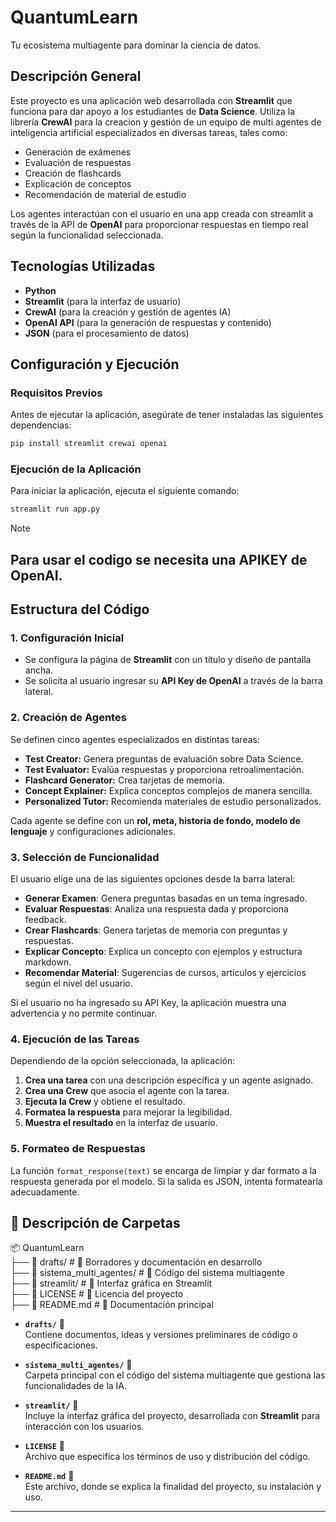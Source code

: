 # QuantumLearn

Tu ecosistema multiagente para dominar la ciencia de datos.

## Descripción General
Este proyecto es una aplicación web desarrollada con **Streamlit** que funciona para dar apoyo a los estudiantes de **Data Science**. Utiliza la librería **CrewAI** para la creacion y gestión de un equipo de multi agentes de inteligencia artificial especializados en diversas tareas, tales como:

- Generación de exámenes
- Evaluación de respuestas
- Creación de flashcards
- Explicación de conceptos
- Recomendación de material de estudio

Los agentes interactúan con el usuario en una app creada con streamlit a través de la API de **OpenAI** para proporcionar respuestas en tiempo real según la funcionalidad seleccionada.


## Tecnologías Utilizadas
- **Python**
- **Streamlit** (para la interfaz de usuario)
- **CrewAI** (para la creación y gestión de agentes IA)
- **OpenAI API** (para la generación de respuestas y contenido)
- **JSON** (para el procesamiento de datos)

## Configuración y Ejecución
### Requisitos Previos
Antes de ejecutar la aplicación, asegúrate de tener instaladas las siguientes dependencias:
```bash
pip install streamlit crewai openai
```

### Ejecución de la Aplicación
Para iniciar la aplicación, ejecuta el siguiente comando:
```bash
streamlit run app.py
```

>[!NOTE]  
Para usar el codigo se necesita una APIKEY de OpenAI.
----


## Estructura del Código
### 1. Configuración Inicial
- Se configura la página de **Streamlit** con un título y diseño de pantalla ancha.
- Se solicita al usuario ingresar su **API Key de OpenAI** a través de la barra lateral.

### 2. Creación de Agentes
Se definen cinco agentes especializados en distintas tareas:
- **Test Creator:** Genera preguntas de evaluación sobre Data Science.
- **Test Evaluator:** Evalúa respuestas y proporciona retroalimentación.
- **Flashcard Generator:** Crea tarjetas de memoria.
- **Concept Explainer:** Explica conceptos complejos de manera sencilla.
- **Personalized Tutor:** Recomienda materiales de estudio personalizados.

Cada agente se define con un **rol, meta, historia de fondo, modelo de lenguaje** y configuraciones adicionales.

### 3. Selección de Funcionalidad
El usuario elige una de las siguientes opciones desde la barra lateral:
- **Generar Examen**: Genera preguntas basadas en un tema ingresado.
- **Evaluar Respuestas**: Analiza una respuesta dada y proporciona feedback.
- **Crear Flashcards**: Genera tarjetas de memoria con preguntas y respuestas.
- **Explicar Concepto**: Explica un concepto con ejemplos y estructura markdown.
- **Recomendar Material**: Sugerencias de cursos, artículos y ejercicios según el nivel del usuario.

Si el usuario no ha ingresado su API Key, la aplicación muestra una advertencia y no permite continuar.

### 4. Ejecución de las Tareas
Dependiendo de la opción seleccionada, la aplicación:
1. **Crea una tarea** con una descripción específica y un agente asignado.
2. **Crea una Crew** que asocia el agente con la tarea.
3. **Ejecuta la Crew** y obtiene el resultado.
4. **Formatea la respuesta** para mejorar la legibilidad.
5. **Muestra el resultado** en la interfaz de usuario.

### 5. Formateo de Respuestas
La función `format_response(text)` se encarga de limpiar y dar formato a la respuesta generada por el modelo. Si la salida es JSON, intenta formatearla adecuadamente.


## 📂 Descripción de Carpetas  

📦 QuantumLearn   
├── 📂 drafts/ # 📜 Borradores y documentación en desarrollo   
├── 📂 sistema_multi_agentes/ # 🤖 Código del sistema multiagente   
├── 📂 streamlit/ # 🎨 Interfaz gráfica en Streamlit   
├── 📜 LICENSE # 📄 Licencia del proyecto   
├── 📜 README.md # 📘 Documentación principal  
  
- **`drafts/`** 📜  
  Contiene documentos, ideas y versiones preliminares de código o especificaciones.  

- **`sistema_multi_agentes/`** 🤖  
  Carpeta principal con el código del sistema multiagente que gestiona las funcionalidades de la IA.  

- **`streamlit/`** 🎨    
  Incluye la interfaz gráfica del proyecto, desarrollada con **Streamlit** para interacción con los usuarios.  

- **`LICENSE`** 📄  
  Archivo que especifica los términos de uso y distribución del código.

- **`README.md`** 📘  
  Este archivo, donde se explica la finalidad del proyecto, su instalación y uso.

---








